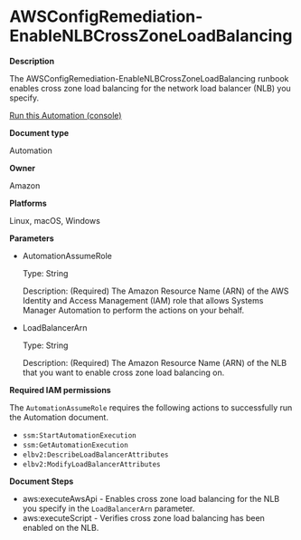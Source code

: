 # AWSConfigRemediation\-EnableNLBCrossZoneLoadBalancing<a name="automation-aws-enable-nlb-crosszone"></a>

**Description**

The AWSConfigRemediation\-EnableNLBCrossZoneLoadBalancing runbook enables cross zone load balancing for the network load balancer \(NLB\) you specify\.

[Run this Automation \(console\)](https://console.aws.amazon.com/systems-manager/automation/execute/AWSConfigRemediation-EnableNLBCrossZoneLoadBalancing)

**Document type**

Automation

**Owner**

Amazon

**Platforms**

Linux, macOS, Windows

**Parameters**
+ AutomationAssumeRole

  Type: String

  Description: \(Required\) The Amazon Resource Name \(ARN\) of the AWS Identity and Access Management \(IAM\) role that allows Systems Manager Automation to perform the actions on your behalf\.
+ LoadBalancerArn

  Type: String

  Description: \(Required\) The Amazon Resource Name \(ARN\) of the NLB that you want to enable cross zone load balancing on\.

**Required IAM permissions**

The `AutomationAssumeRole` requires the following actions to successfully run the Automation document\.
+ `ssm:StartAutomationExecution`
+ `ssm:GetAutomationExecution`
+ `elbv2:DescribeLoadBalancerAttributes`
+ `elbv2:ModifyLoadBalancerAttributes`

**Document Steps**
+ aws:executeAwsApi \- Enables cross zone load balancing for the NLB you specify in the `LoadBalancerArn` parameter\.
+ aws:executeScript \- Verifies cross zone load balancing has been enabled on the NLB\.